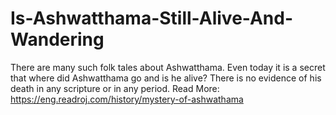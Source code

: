 # Is-Ashwatthama-Still-Alive-And-Wandering
There are many such folk tales about Ashwatthama. Even today it is a secret that where did Ashwatthama go and is he alive? There is no evidence of his death in any scripture or in any period. Read More: https://eng.readroj.com/history/mystery-of-ashwathama
